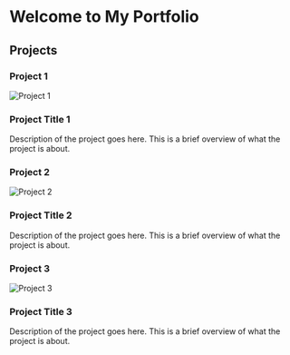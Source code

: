 # Welcome to My Portfolio

## Projects

<div class="card-container">

### Project 1
<div class="card">
  <img src="https://via.placeholder.com/150" alt="Project 1" class="card-img">
  <h3>Project Title 1</h3>
  <p>Description of the project goes here. This is a brief overview of what the project is about.</p>
</div>

### Project 2
<div class="card">
  <img src="https://via.placeholder.com/150" alt="Project 2" class="card-img">
  <h3>Project Title 2</h3>
  <p>Description of the project goes here. This is a brief overview of what the project is about.</p>
</div>

### Project 3
<div class="card">
  <img src="https://via.placeholder.com/150" alt="Project 3" class="card-img">
  <h3>Project Title 3</h3>
  <p>Description of the project goes here. This is a brief overview of what the project is about.</p>
</div>

</div>
